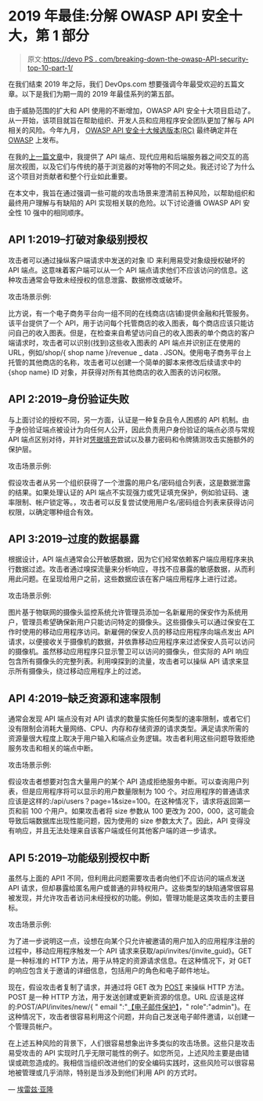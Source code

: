 # 2019 年最佳:分解 OWASP API 安全十大，第 1 部分

> 原文:[https://devo PS . com/breaking-down-the-owasp-API-security-top-10-part-1/](https://devops.com/breaking-down-the-owasp-api-security-top-10-part-1/)

在我们结束 2019 年之际，我们 DevOps.com 想要强调今年最受欢迎的五篇文章。以下是我们为期一周的 2019 年最佳系列的第五部。

由于威胁范围的扩大和 API 使用的不断增加，OWASP API 安全十大项目启动了。从一开始，该项目就旨在帮助组织、开发人员和应用程序安全团队更加了解与 API 相关的风险。今年九月， [OWASP API 安全十大候选版本(RC)](https://github.com/OWASP/API-Security/raw/master/2019/en/dist/owasp-api-security-top-10.pdf) 最终确定并在 [OWASP](https://www.owasp.org/index.php/Main_Page) 上发布。

在我的[上一篇文章](https://www.checkmarx.com/blog/why-you-need-api-security)中，我提供了 API 端点、现代应用和后端服务器之间交互的高层次视图，以及它们与传统的基于浏览器的对等物的不同之处。我还讨论了为什么这个项目对贡献者和整个行业如此重要。

在本文中，我旨在通过强调一些可能的攻击场景来澄清前五种风险，以帮助组织和最终用户理解与有缺陷的 API 实现相关联的危险。以下讨论遵循 OWASP API 安全性 10 强中的相同顺序。

## API 1:2019–打破对象级别授权

攻击者可以通过操纵客户端请求中发送的对象 ID 来利用易受对象级授权破坏的 API 端点。这意味着客户端可以从一个 API 端点请求他们不应该访问的信息。这种攻击通常会导致未经授权的信息泄露、数据修改或破坏。

攻击场景示例:

比方说，有一个电子商务平台向一组不同的在线商店(店铺)提供金融和托管服务。该平台提供了一个 API，用于访问每个托管商店的收入图表，每个商店应该只能访问自己的收入图表。但是，在检查来自希望访问自己的收入图表的单个商店的客户端请求时，攻击者可以识别(找到)这些收入图表的 API 端点并识别正在使用的 URL，例如/shop/{ shop name }/revenue _ data . JSON。使用电子商务平台上托管的其他商店的名称，攻击者可以创建一个简单的脚本来修改后续请求中的{shop name} ID 对象，并获得对所有其他商店的收入图表的访问权限。

## API 2:2019–身份验证失败

与上面讨论的授权不同，另一方面，认证是一种复杂且令人困惑的 API 机制。由于身份验证端点被设计为向任何人公开，因此负责用户身份验证的端点必须与常规 API 端点区别对待，并针对[凭据填充](https://en.wikipedia.org/wiki/Credential_stuffing)尝试以及暴力密码和令牌猜测攻击实施额外的保护层。

攻击场景示例:

假设攻击者从另一个组织获得了一个泄露的用户名/密码组合列表，这是数据泄露的结果。如果处理认证的 API 端点不实现强力或凭证填充保护，例如验证码、速率限制、帐户锁定等。，攻击者可以反复尝试使用用户名/密码组合列表来获得访问权限，以确定哪种组合有效。

## API 3:2019–过度的数据暴露

根据设计，API 端点通常会公开敏感数据，因为它们经常依赖客户端应用程序来执行数据过滤。攻击者通过嗅探流量来分析响应，寻找不应暴露的敏感数据，从而利用此问题。在呈现给用户之前，这些数据应该在客户端应用程序上进行过滤。

攻击场景示例:

图片基于物联网的摄像头监控系统允许管理员添加一名新雇用的保安作为系统用户，管理员希望确保新用户只能访问特定的摄像头。这些摄像头可以通过保安在工作时使用的移动应用程序访问。新雇佣的保安人员的移动应用程序向端点发出 API 请求，以便接收关于摄像机的数据，并依靠移动应用程序来过滤保安人员可以访问的摄像机。虽然移动应用程序只显示警卫可以访问的摄像头，但实际的 API 响应包含所有摄像头的完整列表。利用嗅探到的流量，攻击者可以操纵 API 请求来显示所有摄像头，绕过移动应用程序上的过滤。

## API 4:2019–缺乏资源和速率限制

通常会发现 API 端点没有对 API 请求的数量实施任何类型的速率限制，或者它们没有限制会消耗大量网络、CPU、内存和存储资源的请求类型。满足请求所需的资源量很大程度上取决于用户输入和端点业务逻辑。攻击者利用这些问题导致拒绝服务攻击和相关的端点中断。

攻击场景示例:

假设攻击者想要对包含大量用户的某个 API 造成拒绝服务中断。可以查询用户列表，但是应用程序将可以显示的用户数量限制为 100 个。对应用程序的普通请求应该是这样的:/api/users？page=1&size=100。在这种情况下，请求将返回第一页和前 100 个用户。如果攻击者将 size 参数从 100 更改为 200，000，这可能会导致后端数据库出现性能问题，因为使用的 size 参数太大了。因此，API 变得没有响应，并且无法处理来自该客户端或任何其他客户端的进一步请求。

## API 5:2019–功能级别授权中断

虽然与上面的 API1 不同，但利用此问题需要攻击者向他们不应访问的端点发送 API 请求，但却暴露给匿名用户或普通的非特权用户。这些类型的缺陷通常很容易被发现，并允许攻击者访问未经授权的功能。例如，管理功能是这类攻击的主要目标。

攻击场景示例:

为了进一步说明这一点，设想在向某个只允许被邀请的用户加入的应用程序注册的过程中，移动应用程序触发一个 API 请求来获取/api/invites/{invite_guid}。GET 是一种标准的 HTTP 方法，用于从特定的资源请求信息。在这种情况下，对 GET 的响应包含关于邀请的详细信息，包括用户的角色和电子邮件地址。

现在，假设攻击者复制了请求，并通过将 GET 改为 [POST](https://www.w3schools.com/tags/ref_httpmethods.asp) 来操纵 HTTP 方法。POST 是一种 HTTP 方法，用于发送创建或更新资源的信息。URL 应该是这样的:POST/API/invites/new/{ " email ":"[【电子邮件保护】](/cdn-cgi/l/email-protection)，" role":"admin"}。在这种情况下，攻击者很容易利用这个问题，并向自己发送电子邮件邀请，以创建一个管理员帐户。

在上述五种风险的背景下，人们很容易想象出许多类似的攻击场景。这些只是攻击易受攻击的 API 实现时几乎无限可能性的例子。如您所见，上述风险主要是由错误或疏忽造成的。我相信当组织改进他们的安全编码实践时，这些风险可以很容易地被管理或几乎消除，特别是当涉及到他们利用 API 的方式时。

— [埃雷兹·亚隆](https://devops.com/author/erez-yalon/)